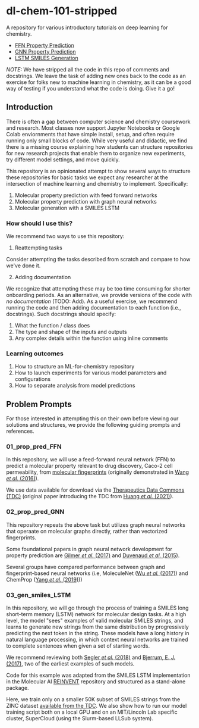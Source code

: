 # dl-chem-101-stripped

A repository for various introductory tutorials on deep learning for chemistry.

* [FFN Property Prediction](./01_prop_pred_FFN/)
* [GNN Property Prediction](./02_prop_pred_GNN/)
* [LSTM SMILES Generation](./03_gen_SMILES_LSTM/)

*NOTE:* We have stripped all the code in this repo of comments and docstrings. We leave the task of adding new ones back to the code as an exercise for folks new to machine learning in chemistry, as it can be a good way of testing if you understand what the code is doing. Give it a go!

## Introduction

There is often a gap between computer science and chemistry coursework and
research. Most classes now support Jupyter Notebooks or Google Colab
enviornments that have simple install, setup, and often require running only small blocks of code.
While very useful and didactic, we find there is a missing
course explaining how students can structure repositories for new research projects 
that enable them to organize new experiments, try different model settings, and
move quickly.

This repository is an opinionated attempt to show several ways to structure
these repositories for basic tasks we expect any researcher at the intersection of
machine learning and chemistry to implement. Specifically:

1. Molecular property prediction with feed forward networks   
2. Molecular property prediction with graph neural networks  
3. Molecular generation with a SMILES LSTM  

### How should I use this? 

We recommend two ways to use this repository:
1. Reattempting tasks 

Consider attempting the tasks described from scratch and compare to how we've done it.

2. Adding documentation

We recognize that attempting these may be too time consuming for shorter
onboarding periods. As an alternative, we provide versions of the code with _no
documentation_ (TODO: Add). As a useful exercise, we recommend running the code and then
adding documentation to each function (i.e., docstrings). Such docstrings should specify: 
1. What the function / class does  
2. The type and shape of the inputs and outputs  
3. Any complex details within the function using inline comments  

### Learning outcomes

1. How to structure an ML-for-chemistry repository
2. How to launch experiments for various model parameters and configurations
3. How to separate analysis from model predictions

## Problem Prompts

For those interested in attempting this on their own before viewing our
solutions and structures, we provide the following guiding prompts and
references.

### 01_prop_pred_FFN
In this repository, we will use a feed-forward neural network (FFN) to predict a molecular property relevant to drug discovery, Caco-2 cell permeability, from [molecular fingerprints](https://doi.org/10.1021/ci100050t) (originally demonstrated in [Wang *et al.* (2016)](https://doi.org/10.1021/acs.jcim.5b00642)). 

We use data available for download via the [Therapeutics Data Commons (TDC)](https://tdcommons.ai/single_pred_tasks/adme/#caco-2-cell-effective-permeability-wang-et-al) (original paper introducing the TDC from [Huang *et al.* (2021)](https://arxiv.org/abs/2102.09548)).


### 02_prop_pred_GNN

This repository repeats the above task but utilizes graph neural networks that operaate on molecular graphs directly, rather than vectorized fingerprints.

Some foundational papers in graph neural network development for property prediction are [Gilmer *et al.* (2017)](https://proceedings.mlr.press/v70/gilmer17a.html) and [Duvenaud *et al.* (2015)](https://proceedings.neurips.cc/paper/2015/hash/f9be311e65d81a9ad8150a60844bb94c-Abstract.html). 

Several groups have compared performance between graph and fingerprint-based neural networks (i.e, MoleculeNet ([Wu *et al.* (2017)](https://pubs.rsc.org/en/content/articlehtml/2018/sc/c7sc02664a#cit63)) and ChemProp ([Yang *et al.* (2019)](https://doi.org/10.1021/acs.jcim.9b00237)))

### 03_gen_smiles_LSTM
In this repository, we will go through the process of training a SMILES long short-term memory (LSTM) network for molecular design tasks. At a high level, the model "sees" examples of valid molecular SMILES strings, and learns to generate new strings from the same distribution by progressively predicting the next token in the string. These models have a long history in natural language processing, in which context neural networks are trained to complete sentences when given a set of starting words.

We recommend reviewing both [Segler *et al.* (2018)](https://doi.org/10.1021/acscentsci.7b00512) and [Bjerrum, E. J. (2017)](https://arxiv.org/abs/1703.07076), two of the earliest examples of such models.

Code for this example was adapted from the SMILES LSTM implementation in the Molecular AI [REINVENT](https://github.com/MolecularAI/Reinvent) repository and structured as a stand-alone package.

Here, we train only on a smaller 50K subset of SMILES strings from the ZINC dataset [available from the TDC](https://tdcommons.ai/generation_tasks/molgen/). We also show how to run our model training script both on a local GPU and on an MIT/Lincoln Lab specific cluster, SuperCloud (using the Slurm-based LLSub system).
